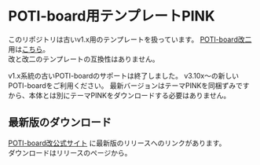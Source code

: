 # POTI-board用テンプレートPINK

このリポジトリは古いv1.x用のテンプレートを扱っています。
[POTI-board改二](https://github.com/satopian/poti-kaini)用は[こちら](https://github.com/satopian/pink_for_poti-kaini)。  
改と改二のテンプレートの互換性はありません。

v1.x系統の古いPOTI-boardのサポートは終了しました。
v3.10x～の新しいPOTI-boardをご利用ください。
最新バージョンはテーマPINKを同梱ずみですから、本体とは別にテーマPINKをダウンロードする必要はありません。

## 最新版のダウンロード
[POTI-board改公式サイト](https://paintbbs.sakura.ne.jp/poti/)
に最新版のリリースへのリンクがあります。  
ダウンロードはリリースのページから。
